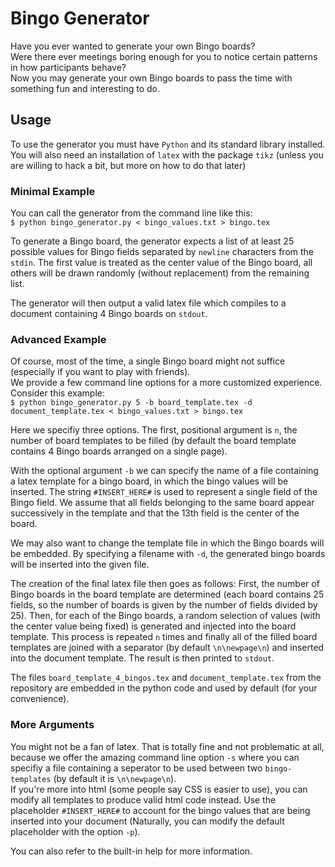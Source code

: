 # Bingo Generator

Have you ever wanted to generate your own Bingo boards?  
Were there ever meetings boring enough for you to notice certain patterns in how participants behave?  
Now you may generate your own Bingo boards to pass the time with something fun and interesting to do.

## Usage

To use the generator you must have ``Python`` and its standard library installed. You will also need an installation of ``latex`` with the package ``tikz`` (unless you are willing to hack a bit, but more on how to do that later)

### Minimal Example
You can call the generator from the command line like this:  
``$ python bingo_generator.py < bingo_values.txt > bingo.tex``

To generate a Bingo board, the generator expects a list of at least 25 possible values for Bingo fields 
separated by ``newline`` characters from the ``stdin``. 
The first value is treated as the center value of the Bingo board, 
all others will be drawn randomly (without replacement) from the remaining list.

The generator will then output a valid latex file which compiles to a document containing 4 Bingo boards on ``stdout``.  

### Advanced Example
Of course, most of the time, a single Bingo board might not suffice (especially if you want to play with friends).  
We provide a few command line options for a more customized experience.  
Consider this example:  
``$ python bingo_generator.py 5 -b board_template.tex -d document_template.tex < bingo_values.txt > bingo.tex``

Here we specifiy three options. The first, positional argument is ``n``, the number of board templates to be filled (by default the board template contains 4 Bingo boards arranged on a single page).

With the optional argument ``-b`` we can specify the name of a file containing a latex template for a bingo board, in which the bingo values will be inserted. The string ``#INSERT_HERE#`` is used to represent a single field of the Bingo field. We assume that all fields belonging to the same board appear successively in the template and that the 13th field is the center of the board.

We may also want to change the template file in which the Bingo boards will be embedded. By specifying a filename with ``-d``, the generated bingo boards will be inserted into the given file.

The creation of the final latex file then goes as follows:
First, the number of Bingo boards in the board template are determined (each board contains 25 fields, so the number of boards is given by the number of fields divided by 25).
Then, for each of the Bingo boards, a random selection of values (with the center value being fixed) is generated and injected into the board template.
This process is repeated ``n`` times and finally all of the filled board templates are joined with a separator (by default ``\n\newpage\n``) and inserted into the document template. The result is then printed to ``stdout``.

The files ``board_template_4_bingos.tex`` and ``document_template.tex`` from the repository are embedded in the python code and used by default (for your convenience).  

### More Arguments
You might not be a fan of latex. That is totally fine and not problematic at all, because we offer the amazing command line option ``-s`` where you can specifiy a file containing a seperator to be used between two ``bingo-templates`` (by default it is ``\n\newpage\n``).  
If you're more into html (some people say CSS is easier to use), you can modify all templates to produce valid html code instead. Use the placeholder ``#INSERT_HERE#`` to account for the bingo values that are being inserted into your document (Naturally, you can modify the default placeholder with the option ``-p``).  

You can also refer to the built-in help for more information.
